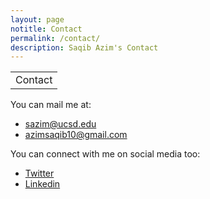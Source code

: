 ```yaml
---
layout: page
notitle: Contact
permalink: /contact/
description: Saqib Azim's Contact
---
```


<table width="100%" align="center" border="0" cellspacing="0">
<tbody>
  <tr>
    <td>
      <heading>Contact</heading>
    </td>
  </tr>
</tbody>
</table>

<table style="width:100%;border:0px;border-spacing:0px;border-collapse:separate;margin-right:auto;margin-left:auto;margin-bottom:50px">
<tbody>
  <tr>
    <p>You can mail me at:</p>
    <ul>
        <li><a href="mailto: sazim@ucsd.edu">sazim@ucsd.edu</a></li>
        <li><a href="mailto: azimsaqib10@gmail.com">azimsaqib10@gmail.com</a></li>
    </ul>
    <p>You can connect with me on social media too:</p>
    <ul>
        <li><a href="https://twitter.com/_saqib1707">Twitter</a></li>
        <li><a href="https://www.linkedin.com/in/saqibazim/">Linkedin</a></li>
    </ul>
  </tr>
</tbody>
</table>